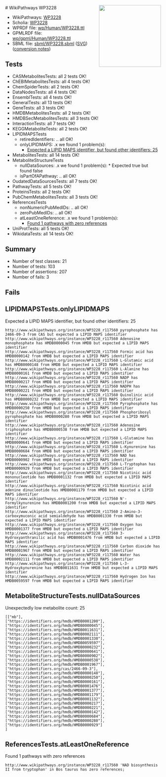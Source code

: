 <img style="float: right; width: 200px" src="../logo.png" />
# WikiPathways WP3228

* WikiPathways: [WP3228](https://identifiers.org/wikipathways:WP3228)
* Scholia: [WP3228](https://scholia.toolforge.org/wikipathways/WP3228)
* WPRDF file: [wp/Human/WP3228.ttl](../wp/Human/WP3228.ttl)
* GPMLRDF file: [wp/gpml/Human/WP3228.ttl](../wp/gpml/Human/WP3228.ttl)
* SBML file: [sbml/WP3228.sbml](../sbml/WP3228.sbml) ([SVG](../sbml/WP3228.svg)) ([conversion notes](../sbml/WP3228.txt))

## Tests
* CASMetabolitesTests: all 2 tests OK!
* ChEBIMetabolitesTests: all 4 tests OK!
* ChemSpiderTests: all 2 tests OK!
* DataNodesTests: all 4 tests OK!
* EnsemblTests: all 4 tests OK!
* GeneralTests: all 13 tests OK!
* GeneTests: all 3 tests OK!
* HMDBMetabolitesTests: all 2 tests OK!
* HMDBSecMetabolitesTests: all 3 tests OK!
* InteractionTests: all 7 tests OK!
* KEGGMetaboliteTests: all 2 tests OK!
* LIPIDMAPSTests
    * retiredIdentifiers: .. all OK!
    * onlyLIPIDMAPS: .x we found 1 problem(s):
        * [Expected a LIPID MAPS identifier, but found other identifiers: 25](#d0bfb69c)
* MetabolitesTests: all 14 tests OK!
* MetaboliteStructureTests
    * nullDataSources: .x we found 1 problem(s):
            * Expected true but found false
    * isPartOfAPathway: .. all OK!
* OudatedDataSourcesTests: all 7 tests OK!
* PathwayTests: all 5 tests OK!
* ProteinsTests: all 2 tests OK!
* PubChemMetabolitesTests: all 3 tests OK!
* ReferencesTests
    * nonNumericPubMedIDs: .. all OK!
    * zeroPubMedIDs: .. all OK!
    * atLeastOneReference: .x we found 1 problem(s):
        * [Found 1 pathways with zero references](#35eb778e)
* UniProtTests: all 5 tests OK!
* WikidataTests: all 14 tests OK!


## Summary

* Number of test classes: 21
* Number of tests: 103
* Number of assertions: 207
* Number of fails: 3

## Fails

<a name="d0bfb69c" />

## LIPIDMAPSTests.onlyLIPIDMAPS

Expected a LIPID MAPS identifier, but found other identifiers: 25
```
http://www.wikipathways.org/instance/WP3228_r117560 pyrophosphate has 2466-09-3 from CAS but expected a LIPID MAPS identifier
http://www.wikipathways.org/instance/WP3228_r117560 Adenosine monophosphate has HMDB0000045 from HMDB but expected a LIPID MAPS identifier
http://www.wikipathways.org/instance/WP3228_r117560 Formic acid has HMDB0000142 from HMDB but expected a LIPID MAPS identifier
http://www.wikipathways.org/instance/WP3228_r117560 L-Glutamic acid has HMDB0000148 from HMDB but expected a LIPID MAPS identifier
http://www.wikipathways.org/instance/WP3228_r117560 L-Alanine has HMDB0000161 from HMDB but expected a LIPID MAPS identifier
http://www.wikipathways.org/instance/WP3228_r117560 NADP has HMDB0000217 from HMDB but expected a LIPID MAPS identifier
http://www.wikipathways.org/instance/WP3228_r117560 NADPH has HMDB0000221 from HMDB but expected a LIPID MAPS identifier
http://www.wikipathways.org/instance/WP3228_r117560 Quinolinic acid has HMDB0000232 from HMDB but expected a LIPID MAPS identifier
http://www.wikipathways.org/instance/WP3228_r117560 Pyrophosphate has HMDB0000250 from HMDB but expected a LIPID MAPS identifier
http://www.wikipathways.org/instance/WP3228_r117560 Phosphoribosyl pyrophosphate has HMDB0000280 from HMDB but expected a LIPID MAPS identifier
http://www.wikipathways.org/instance/WP3228_r117560 Adenosine triphosphate has HMDB0000538 from HMDB but expected a LIPID MAPS identifier
http://www.wikipathways.org/instance/WP3228_r117560 L-Glutamine has HMDB0000641 from HMDB but expected a LIPID MAPS identifier
http://www.wikipathways.org/instance/WP3228_r117560 L-Kynurenine has HMDB0000684 from HMDB but expected a LIPID MAPS identifier
http://www.wikipathways.org/instance/WP3228_r117560 NAD has HMDB0000902 from HMDB but expected a LIPID MAPS identifier
http://www.wikipathways.org/instance/WP3228_r117560 L-Tryptophan has HMDB0000929 from HMDB but expected a LIPID MAPS identifier
http://www.wikipathways.org/instance/WP3228_r117560 Nicotinic acid mononucleotide has HMDB0001132 from HMDB but expected a LIPID MAPS identifier
http://www.wikipathways.org/instance/WP3228_r117560 Nicotinic acid adenine dinucleotide has HMDB0001179 from HMDB but expected a LIPID MAPS identifier
http://www.wikipathways.org/instance/WP3228_r117560 N'-Formylkynurenine has HMDB0001200 from HMDB but expected a LIPID MAPS identifier
http://www.wikipathways.org/instance/WP3228_r117560 2-Amino-3-carboxymuconic acid semialdehyde has HMDB0001330 from HMDB but expected a LIPID MAPS identifier
http://www.wikipathways.org/instance/WP3228_r117560 Oxygen has HMDB0001377 from HMDB but expected a LIPID MAPS identifier
http://www.wikipathways.org/instance/WP3228_r117560 3-Hydroxyanthranilic acid has HMDB0001476 from HMDB but expected a LIPID MAPS identifier
http://www.wikipathways.org/instance/WP3228_r117560 Carbon dioxide has HMDB0001967 from HMDB but expected a LIPID MAPS identifier
http://www.wikipathways.org/instance/WP3228_r117560 Water has HMDB0002111 from HMDB but expected a LIPID MAPS identifier
http://www.wikipathways.org/instance/WP3228_r117560 L-3-Hydroxykynurenine has HMDB0011631 from HMDB but expected a LIPID MAPS identifier
http://www.wikipathways.org/instance/WP3228_r117560 Hydrogen Ion has HMDB0059597 from HMDB but expected a LIPID MAPS identifier
```

<a name="919041ad" />

## MetaboliteStructureTests.nullDataSources

Unexpectedly low metabolite count: 25
```
[["mb"],
["https://identifiers.org/hmdb/HMDB0001200"],
["https://identifiers.org/hmdb/HMDB0000045"],
["https://identifiers.org/hmdb/HMDB0011631"],
["https://identifiers.org/hmdb/HMDB0002111"],
["https://identifiers.org/hmdb/HMDB0001330"],
["https://identifiers.org/hmdb/HMDB0059597"],
["https://identifiers.org/hmdb/HMDB0000232"],
["https://identifiers.org/hmdb/HMDB0000641"],
["https://identifiers.org/hmdb/HMDB0000902"],
["https://identifiers.org/hmdb/HMDB0000538"],
["https://identifiers.org/hmdb/HMDB0001967"],
["https://identifiers.org/cas/2466-09-3"],
["https://identifiers.org/hmdb/HMDB0000148"],
["https://identifiers.org/hmdb/HMDB0000250"],
["https://identifiers.org/hmdb/HMDB0000161"],
["https://identifiers.org/hmdb/HMDB0001476"],
["https://identifiers.org/hmdb/HMDB0001377"],
["https://identifiers.org/hmdb/HMDB0001179"],
["https://identifiers.org/hmdb/HMDB0001132"],
["https://identifiers.org/hmdb/HMDB0000217"],
["https://identifiers.org/hmdb/HMDB0000221"],
["https://identifiers.org/hmdb/HMDB0000142"],
["https://identifiers.org/hmdb/HMDB0000684"],
["https://identifiers.org/hmdb/HMDB0000280"],
["https://identifiers.org/hmdb/HMDB0000929"]
]
```

<a name="35eb778e" />

## ReferencesTests.atLeastOneReference

Found 1 pathways with zero references
```
http://www.wikipathways.org/instance/WP3228_r117560 'NAD biosynthesis II from tryptophan' in Bos taurus has zero references; 
```


